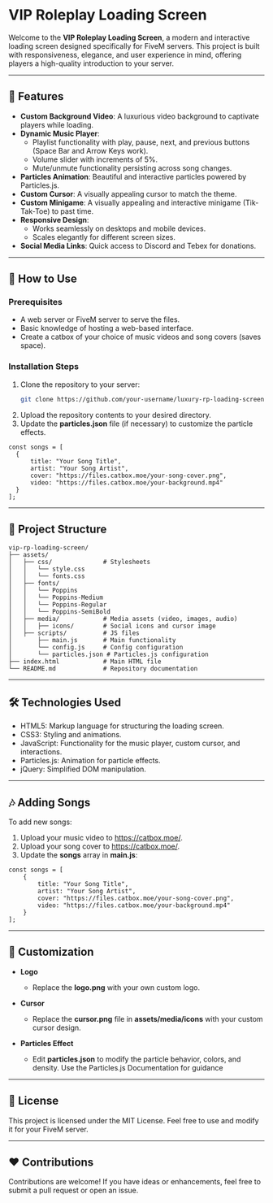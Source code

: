 # VIP Roleplay Loading Screen

Welcome to the **VIP Roleplay Loading Screen**, a modern and interactive loading screen designed specifically for FiveM servers. This project is built with responsiveness, elegance, and user experience in mind, offering players a high-quality introduction to your server.

---

## 🎨 Features

- **Custom Background Video**: A luxurious video background to captivate players while loading.
- **Dynamic Music Player**:
  - Playlist functionality with play, pause, next, and previous buttons (Space Bar and Arrow Keys work).
  - Volume slider with increments of 5%.
  - Mute/unmute functionality persisting across song changes.
- **Particles Animation**: Beautiful and interactive particles powered by Particles.js.
- **Custom Cursor**: A visually appealing cursor to match the theme.
- **Custom Minigame**: A visually appealing and interactive minigame (Tik-Tak-Toe) to past time. 
- **Responsive Design**:
  - Works seamlessly on desktops and mobile devices.
  - Scales elegantly for different screen sizes.
- **Social Media Links**: Quick access to Discord and Tebex for donations.

---

## 🚀 How to Use

### Prerequisites
- A web server or FiveM server to serve the files.
- Basic knowledge of hosting a web-based interface.
- Create a catbox of your choice of music videos and song covers (saves space). 

### Installation Steps
1. Clone the repository to your server:
   ```bash
   git clone https://github.com/your-username/luxury-rp-loading-screen.git
   ```
2. Upload the repository contents to your desired directory.
3. Update the **particles.json** file (if necessary) to customize the particle effects.

  ```
const songs = [
    {
        title: "Your Song Title",
        artist: "Your Song Artist",
        cover: "https://files.catbox.moe/your-song-cover.png",
        video: "https://files.catbox.moe/your-background.mp4"
    }
];
  ```

---

## 📁 Project Structure
```
vip-rp-loading-screen/
├── assets/
│   ├── css/              # Stylesheets
│   │   └── style.css
│   │   └── fonts.css
│   ├── fonts/             
│   │   └── Poppins
│   │   └── Poppins-Medium
│   │   └── Poppins-Regular
│   │   └── Poppins-SemiBold
│   ├── media/            # Media assets (video, images, audio)
│   │   ├── icons/        # Social icons and cursor image
│   ├── scripts/          # JS files
│       ├── main.js       # Main functionality
│       └── config.js     # Config configuration
│       └── particles.json # Particles.js configuration
├── index.html            # Main HTML file
└── README.md             # Repository documentation
```
---

## 🛠️ Technologies Used
- HTML5: Markup language for structuring the loading screen.
- CSS3: Styling and animations.
- JavaScript: Functionality for the music player, custom cursor, and interactions.
- Particles.js: Animation for particle effects.
- jQuery: Simplified DOM manipulation.

---

## 🎶 Adding Songs
To add new songs:

1. Upload your music video to https://catbox.moe/.
2. Upload your song cover to https://catbox.moe/.
3. Update the **songs** array in **main.js**:
```
const songs = [
    {
        title: "Your Song Title",
        artist: "Your Song Artist",
        cover: "https://files.catbox.moe/your-song-cover.png",
        video: "https://files.catbox.moe/your-background.mp4"
    }
];
```

---

## 🌟 Customization

- **Logo**
  - Replace the **logo.png** with your own custom logo. 

- **Cursor**
  - Replace the **cursor.png** file in **assets/media/icons** with your custom cursor design.

- **Particles Effect**
  - Edit **particles.json** to modify the particle behavior, colors, and density. Use the Particles.js Documentation for guidance


---

## 📄 License

This project is licensed under the MIT License. Feel free to use and modify it for your FiveM server.

---

## ❤️ Contributions

Contributions are welcome! If you have ideas or enhancements, feel free to submit a pull request or open an issue.


